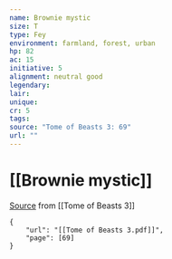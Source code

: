 ```yaml
---
name: Brownie mystic
size: T
type: Fey
environment: farmland, forest, urban
hp: 82
ac: 15
initiative: 5
alignment: neutral good
legendary: 
lair: 
unique: 
cr: 5
tags: 
source: "Tome of Beasts 3: 69"
url: ""
---
```

# [[Brownie mystic]]

[Source](zotero://open-pdf/library/items/BLGR9HVR?page=69) from [[Tome of Beasts 3]]

```pdf
{
	"url": "[[Tome of Beasts 3.pdf]]",
	"page": [69]
}
```

